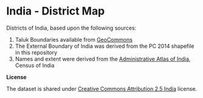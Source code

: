 India - District Map
====

Districts of India, based upon the following sources:
 
 1. Taluk Boundaries available from [GeoCommons](http://geocommons.com/maps/249762) 
 2. The External Boundary of India was derived from the PC 2014 shapefile in this repository
 3. Names and extent were derived from the [Administrative Atlas of India](http://www.censusindia.gov.in/2011census/maps/administrative_maps/Final%20Atlas%20India%202011.pdf), Census of India 

**License**

The dataset is shared under [Creative Commons Attribution 2.5 India](http://creativecommons.org/licenses/by/2.5/in/) license.